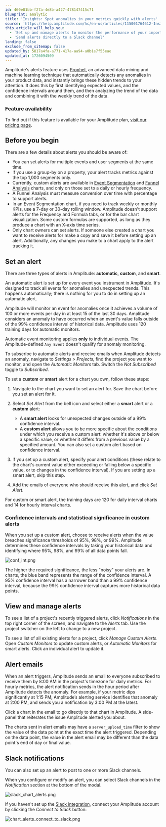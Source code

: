 ```yaml
---
id: 460e81bb-f27a-4e8b-a427-478147415c71
blueprint: analytic
title: 'Insights: Spot anomalies in your metrics quickly with alerts'
source: 'https://help.amplitude.com/hc/en-us/articles/115001764612-Insights-Spot-anomalies-in-your-metrics-quickly-with-alerts'
this_article_will_help_you:
  - 'Set up and manage alerts to monitor the performance of your important project metrics'
  - 'Send alerts directly to a Slack channel'
landing: false
exclude_from_sitemap: false
updated_by: 5817a4fa-a771-417a-aa94-a0b1e7f55eae
updated_at: 1726094509
---
```

Amplitude's alerts feature uses [Prophet](https://facebook.github.io/prophet/), an advanced data mining and machine learning technique that automatically detects any anomalies in your product data, and instantly brings these hidden trends to your attention. It does this by first identifying expected values, and the confidence intervals around them, and then analyzing the trend of the data and combining it with the weekly trend of the data. 

### Feature availability

To find out if this feature is available for your Amplitude plan, [visit our pricing page](https://amplitude.com/pricing).

## Before you begin

There are a few details about alerts you should be aware of:

* You can set alerts for multiple events and user segments at the same time.
* If you use a group-by on a property, your alert tracks metrics against the top 1,000 segments only.
* Currently, custom alerts are available in [Event Segmentation](/docs/analytics/charts/event-segmentation/event-segmentation-build) and [Funnel Analysis](/docs/analytics/charts/funnel-analysis/funnel-analysis-build) charts, and only on those set to a daily or hourly frequency.
* A Funnel Analysis must measure conversion over time with percentage to support alerts.
* In an Event Segmentation chart, if you need to track weekly or monthly KPIs, use a 7-day or 30-day rolling window. Amplitude doesn't support alerts for the Frequency and Formula tabs, or for the bar chart visualization. Some custom formulas are supported, as long as they produce a chart with an X-axis time series.
* Only chart owners can set alerts. If someone else created a chart you want to receive alerts for make a copy and save it before setting up an alert. Additionally, any changes you make to a chart apply to the alert tracking it.

## Set an alert

There are three types of alerts in Amplitude: **automatic**, **custom**, and **smart**.

An automatic alert is set up for every event you instrument in Amplitude. It's designed to track all events for anomalies and unexpected trends. This happens automatically; there is nothing for you to do in setting up an automatic alert.

Amplitude will monitor an event for anomalies once it achieves a volume of 100 or more events per day in at least 15 of the last 30 days. Amplitude considers an anomaly to have occurred when an event's value falls outside of the 99% confidence interval of historical data. Amplitude uses 120 training days for automatic monitors.

Automatic event monitoring applies **only** to individual events. The Amplitude-defined `Any Event` doesn't qualify for anomaly monitoring.

To subscribe to automatic alerts and receive emails when Amplitude detects an anomaly, navigate to *Settings > Projects,* find the project you want to monitor, and open the *Automatic Monitors* tab. Switch the *Not Subscribed* toggle to *Subscribed*.

To set a **custom** or **smart** alert for a chart you own, follow these steps:

1. Navigate to the chart you want to set an alert for. Save the chart before you set an alert for it.
2. Select *Set Alert* from the bell icon and select either a **smart** alert or a **custom** alert:

    * A **smart alert** looks for unexpected changes outside of a 99% confidence interval.
    * A **custom alert** allows you to be more specific about the conditions under which you receive a custom alert: whether it's above or below a specific value, or whether it differs from a previous value by a specified amount. You can also set a custom alert based on confidence interval.

3. If you set up a custom alert, specify your alert conditions (these relate to the chart's current value either exceeding or falling below a specific value, or to changes in the confidence interval). If you are setting up a smart alert, skip this step.
4. Add the emails of everyone who should receive this alert, and click *Set Alert*.

For custom or smart alert, the training days are 120 for daily interval charts and 14 for hourly interval charts.

### Confidence intervals and statistical significance in custom alerts

When you set up a custom alert, choose to receive alerts when the value breaches significance thresholds of 95%, 98%, or 99%. Amplitude determines these confidence intervals by taking your historical data and identifying where 95%, 98%, and 99% of all data points fall.

![conf_int.png](/docs/output/img/analytics/conf_int.png)

The higher the required significance, the less "noisy" your alerts are. In charts, the blue band represents the range of the confidence interval. A 95% confidence interval has a narrower band than a 99% confidence interval, because the 99% confidence interval captures more historical data points.

## View and manage alerts

To see a list of a project's recently triggered alerts, click *Notifications* in the top right corner of the screen, and navigate to the *Alerts* tab. Use the project switcher on the left to change to a new project.

To see a list of all existing alerts for a project, click *Manage Custom Alerts*. Open *Custom Monitors* to update custom alerts, or *Automatic Monitors* for smart alerts. Click an individual alert to update it.

## Alert emails

When an alert triggers, Amplitude sends an email to everyone subscribed to receive them by 8:00 AM in the project's timezone for daily metrics. For hourly metrics, the alert notification  sends in the hour period after Amplitude detects the anomaly. For example, if your metric dips significantly at 1:15 PM, Amplitude’s alerting service identifies that anomaly at 2:00 PM, and sends you a notification by 3:00 PM at the latest.

Click a chart in the email to go directly to that chart in Amplitude. A side-panel that reiterates the issue Amplitude alerted you about.

The charts sent in alert emails may have a `server_upload_time` filter to show the value of the data point at the exact time the alert triggered. Depending on the data point, the value in the alert email may be different than the data point's end of day or final value.

## Slack notifications

You can also set up an alert to post to one or more Slack channels.

When you configure or modify an alert, you can select Slack channels in the *Notification* section at the bottom of the modal.

![slack_chart_alerts.png](/docs/output/img/analytics/slack_chart_alerts.png)

If you haven't set up the [Slack integration](/docs/analytics/integrate-slack), connect your Amplitude account by clicking the *Connect to Slack* button:

![chart_alerts_connect_to_slack.png](/docs/output/img/analytics/chart_alerts_connect_to_slack.png)